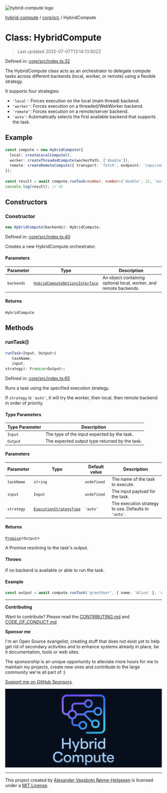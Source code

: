 <div><img alt="hybrid-compute logo" src="https://raw.githubusercontent.com/phun-ky/hybrid-compute/main/public/logo-hybrid-compute-horizontal-colored-package.svg?raw=true" style="max-height:32px;"/></div>

[hybrid-compute](../../../README.md) / [core/src](../README.md) / HybridCompute

# Class: HybridCompute

> Last updated 2025-07-07T13:14:13.602Z

Defined in:
[core/src/index.ts:32](https://github.com/phun-ky/hybrid-compute/blob/main/packages/core/src/index.ts#L32)

The HybridCompute class acts as an orchestrator to delegate compute tasks across
different backends (local, worker, or remote) using a flexible strategy.

It supports four strategies:

- `'local'`: Forces execution on the local (main thread) backend.
- `'worker'`: Forces execution on a threaded/WebWorker backend.
- `'remote'`: Forces execution on a remote/server backend.
- `'auto'`: Automatically selects the first available backend that supports the
  task.

## Example

```ts
const compute = new HybridCompute({
  local: createLocalCompute(),
  worker: createThreadedCompute(workerPath, ['double']),
  remote: createRemoteCompute({ transport: 'fetch', endpoint: '/api/compute' })
});

const result = await compute.runTask<number, number>('double', 21, 'auto');
console.log(result); // 42
```

## Constructors

### Constructor

```ts
new HybridCompute(backends): HybridCompute;
```

Defined in:
[core/src/index.ts:40](https://github.com/phun-ky/hybrid-compute/blob/main/packages/core/src/index.ts#L40)

Creates a new HybridCompute orchestrator.

#### Parameters

| Parameter  | Type                                                                                    | Description                                                       |
| ---------- | --------------------------------------------------------------------------------------- | ----------------------------------------------------------------- |
| `backends` | [`HybridComputeOptionsInterface`](../types/interfaces/HybridComputeOptionsInterface.md) | An object containing optional local, worker, and remote backends. |

#### Returns

`HybridCompute`

## Methods

### runTask()

```ts
runTask<Input, Output>(
   taskName,
   input,
strategy): Promise<Output>;
```

Defined in:
[core/src/index.ts:65](https://github.com/phun-ky/hybrid-compute/blob/main/packages/core/src/index.ts#L65)

Runs a task using the specified execution strategy.

If `strategy` is `'auto'`, it will try the worker, then local, then remote
backend in order of priority.

#### Type Parameters

| Type Parameter | Description                                    |
| -------------- | ---------------------------------------------- |
| `Input`        | The type of the input expected by the task.    |
| `Output`       | The expected output type returned by the task. |

#### Parameters

| Parameter  | Type                                                                      | Default value | Description                                          |
| ---------- | ------------------------------------------------------------------------- | ------------- | ---------------------------------------------------- |
| `taskName` | `string`                                                                  | `undefined`   | The name of the task to execute.                     |
| `input`    | `Input`                                                                   | `undefined`   | The input payload for the task.                      |
| `strategy` | [`ExecutionStrategyType`](../types/type-aliases/ExecutionStrategyType.md) | `'auto'`      | The execution strategy to use. Defaults to `'auto'`. |

#### Returns

[`Promise`](https://developer.mozilla.org/docs/Web/JavaScript/Reference/Global_Objects/Promise)<`Output`>

A Promise resolving to the task's output.

#### Throws

If no backend is available or able to run the task.

#### Example

```ts
const output = await compute.runTask('greetUser', { name: 'Alice' }, 'worker');
```

---

**Contributing**

Want to contribute? Please read the
[CONTRIBUTING.md](https://github.com/phun-ky/hybrid-compute/blob/main/CONTRIBUTING.md)
and
[CODE_OF_CONDUCT.md](https://github.com/phun-ky/hybrid-compute/blob/main/CODE_OF_CONDUCT.md)

**Sponsor me**

I'm an Open Source evangelist, creating stuff that does not exist yet to help
get rid of secondary activities and to enhance systems already in place, be it
documentation, tools or web sites.

The sponsorship is an unique opportunity to alleviate more hours for me to
maintain my projects, create new ones and contribute to the large community
we're all part of :)

[Support me on GitHub Sponsors](https://github.com/sponsors/phun-ky).

![@hybrid-compute banner with logo and text](https://github.com/phun-ky/hybrid-compute/blob/main/public/logo-banner.png?raw=true)

---

This project created by [Alexander Vassbotn Røyne-Helgesen](http://phun-ky.net)
is licensed under a [MIT License](https://choosealicense.com/licenses/mit/).
